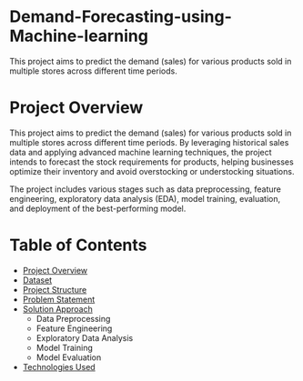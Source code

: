 # Demand-Forecasting-using-Machine-learning
This project aims to predict the demand (sales) for various products sold in multiple stores across different time periods.

# Project Overview
This project aims to predict the demand (sales) for various products sold in multiple stores across different time periods. By leveraging historical sales data and applying advanced machine learning techniques, the project intends to forecast the stock requirements for products, helping businesses optimize their inventory and avoid overstocking or understocking situations.

The project includes various stages such as data preprocessing, feature engineering, exploratory data analysis (EDA), model training, evaluation, and deployment of the best-performing model.

# Table of Contents

- [Project Overview](#project-overview)
- [ Dataset](####train.csv)
- [Project Structure](####project-structure)
- [Problem Statement](####problem-statement)
- [Solution Approach](####solution-approach)
  - Data Preprocessing
  - Feature Engineering
  - Exploratory Data Analysis
  - Model Training
  - Model Evaluation
- [Technologies Used](####technologies-used)
